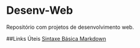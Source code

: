 # Desenv-Web
Repositório com projetos de desenvolvimento web.

##Links Úteis
[Sintaxe Básica Markdown](https://www.markdownguide.org/basic-sintax/)
